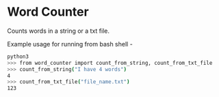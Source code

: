 # Word Counter

Counts words in a string or a txt file.

Example usage for running from bash shell -

```bash
python3
>>> from word_counter import count_from_string, count_from_txt_file
>>> count_from_string("I have 4 words")
4
>>> count_from_txt_file("file_name.txt")
123
```